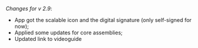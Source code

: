 _Changes for v 2.9_:
- App got the scalable icon and the digital signature (only self-signed for now);
- Applied some updates for core assemblies;
- Updated link to videoguide
